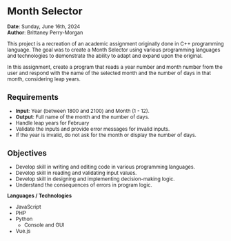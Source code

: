 <small>

# Month Selector

**Date**: Sunday, June 16th, 2024   
**Author**: Brittaney Perry-Morgan

This project is a recreation of an academic assignment originally done in C++ programming language. The goal was to create a Month Selector using various programming languages and technologies to demonstrate the ability to adapt and expand upon the original. 

In this assignment, create a program that reads a year number and month number from the user and respond with the name of the selected month and the number of days in that month, considering leap years.

## Requirements
- **Input**: Year (between 1800 and 2100) and Month (1 - 12).
- **Output**: Full name of the month and the number of days. 
- Handle leap years for February
- Validate the inputs and provide error messages for invalid inputs.
- If the year is invalid, do not ask for the month or display the number of days. 

## Objectives
- Develop skill in writing and editing code in various programming languages.
- Develop skill in reading and validating input values.
- Develop skill in designing and implementing decision-making logic. 
- Understand the consequences of errors in program logic.     

**Languages / Technologies**
- JavaScript
- PHP
- Python
    - Console and GUI
- Vue.js





</small>
